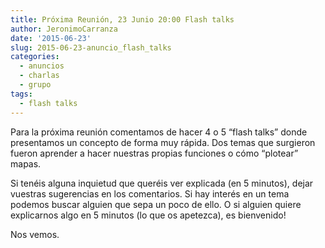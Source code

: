 ```yaml
---
title: Próxima Reunión, 23 Junio 20:00 Flash talks
author: JeronimoCarranza
date: '2015-06-23'
slug: 2015-06-23-anuncio_flash_talks
categories: 
  - anuncios
  - charlas
  - grupo
tags:
  - flash talks
---
```


Para la próxima reunión comentamos de hacer 4 o 5 “flash talks” donde presentamos un concepto de forma muy rápida. Dos temas que surgieron fueron aprender a hacer nuestras propias funciones o cómo “plotear” mapas. 

Si tenéis alguna inquietud que queréis ver explicada (en 5 minutos), dejar vuestras sugerencias en los comentarios. Si hay interés en un tema podemos buscar alguien que sepa un poco de ello. O si alguien quiere explicarnos algo en 5 minutos (lo que os apetezca), es bienvenido!

Nos vemos.

